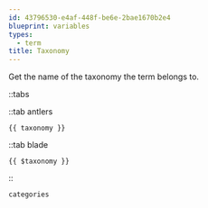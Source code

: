 ```yaml
---
id: 43796530-e4af-448f-be6e-2bae1670b2e4
blueprint: variables
types:
  - term
title: Taxonomy
---
```

Get the name of the taxonomy the term belongs to.

::tabs

::tab antlers
```antlers
{{ taxonomy }}
```
::tab blade
```blade
{{ $taxonomy }}
```
::

```html
categories
```
